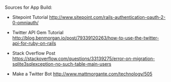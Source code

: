 Sources for App Build:

* Sitepoint Tutorial
http://www.sitepoint.com/rails-authentication-oauth-2-0-omniauth/

* Twitter API Gem Tutorial
http://blog.benmorgan.io/post/79339120263/how-to-use-the-twitter-api-for-ruby-on-rails

* Stack Overflow Post
https://stackoverflow.com/questions/33139275/error-on-migration-sqlite3sqlexception-no-such-table-main-users

* Make a Twitter Bot
http://www.mattmorgante.com/technology/505
